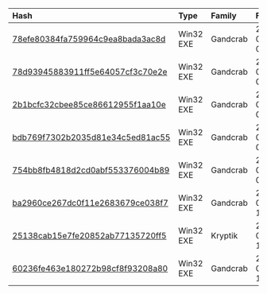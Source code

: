 |Hash|Type|Family|Frist_Seen|Name|
|:--|:--|:--|:--|:--|
|[78efe80384fa759964c9ea8bada3ac8d](https://www.virustotal.com/gui/file/78efe80384fa759964c9ea8bada3ac8d)|Win32 EXE|Gandcrab|2019-02-19 08:07:38|myfile.exe|
|[78d93945883911ff5e64057cf3c70e2e](https://www.virustotal.com/gui/file/78d93945883911ff5e64057cf3c70e2e)|Win32 EXE|Gandcrab|2019-02-19 08:04:07| |
|[2b1bcfc32cbee85ce86612955f1aa10e](https://www.virustotal.com/gui/file/2b1bcfc32cbee85ce86612955f1aa10e)|Win32 EXE|Gandcrab|2019-02-19 07:50:40| |
|[bdb769f7302b2035d81e34c5ed81ac55](https://www.virustotal.com/gui/file/bdb769f7302b2035d81e34c5ed81ac55)|Win32 EXE|Gandcrab|2019-02-19 07:46:06| |
|[754bb8fb4818d2cd0abf553376004b89](https://www.virustotal.com/gui/file/754bb8fb4818d2cd0abf553376004b89)|Win32 EXE|Gandcrab|2019-02-19 07:37:42|myfile.exe|
|[ba2960ce267dc0f11e2683679ce038f7](https://www.virustotal.com/gui/file/ba2960ce267dc0f11e2683679ce038f7)|Win32 EXE|Gandcrab|2019-02-18 17:16:37| |
|[25138cab15e7fe20852ab77135720ff5](https://www.virustotal.com/gui/file/25138cab15e7fe20852ab77135720ff5)|Win32 EXE|Kryptik|2019-02-07 18:08:37| |
|[60236fe463e180272b98cf8f93208a80](https://www.virustotal.com/gui/file/60236fe463e180272b98cf8f93208a80)|Win32 EXE|Gandcrab|2018-05-30 10:34:07|myfile.exe|
